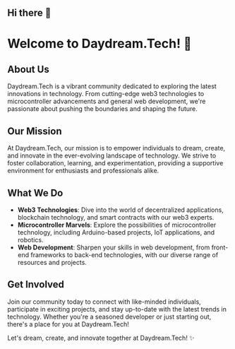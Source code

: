 ## Hi there 👋

# Welcome to Daydream.Tech! 🌟

## About Us
Daydream.Tech is a vibrant community dedicated to exploring the latest innovations in technology. From cutting-edge web3 technologies to microcontroller advancements and general web development, we're passionate about pushing the boundaries and shaping the future.

## Our Mission
At Daydream.Tech, our mission is to empower individuals to dream, create, and innovate in the ever-evolving landscape of technology. We strive to foster collaboration, learning, and experimentation, providing a supportive environment for enthusiasts and professionals alike.

## What We Do
- **Web3 Technologies**: Dive into the world of decentralized applications, blockchain technology, and smart contracts with our web3 experts.
- **Microcontroller Marvels**: Explore the possibilities of microcontroller technology, including Arduino-based projects, IoT applications, and robotics.
- **Web Development**: Sharpen your skills in web development, from front-end frameworks to back-end technologies, with our diverse range of resources and projects.

## Get Involved
Join our community today to connect with like-minded individuals, participate in exciting projects, and stay up-to-date with the latest trends in technology. Whether you're a seasoned developer or just starting out, there's a place for you at Daydream.Tech!


Let's dream, create, and innovate together at Daydream.Tech! ✨

